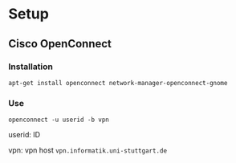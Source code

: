 # Setup

## Cisco OpenConnect

### Installation

` apt-get install openconnect network-manager-openconnect-gnome `

### Use

`openconnect -u userid -b vpn`

userid: ID


vpn: vpn host `vpn.informatik.uni-stuttgart.de`
